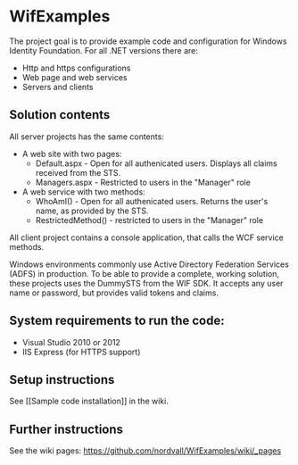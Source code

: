 WifExamples
===========

The project goal is to provide example code and configuration for Windows Identity Foundation. For all .NET versions there are:
* Http and https configurations
* Web page and web services
* Servers and clients

Solution contents
-----------------
All server projects has the same contents:
* A web site with two pages:
  * Default.aspx - Open for all authenicated users. Displays all claims received from the STS.
  * Managers.aspx - Restricted to users in the "Manager" role
* A web service with two methods:
  * WhoAmI() - Open for all authenicated users. Returns the user's name, as provided by the STS.
  * RestrictedMethod() - restricted to users in the "Manager" role

All client project contains a console application, that calls the WCF service methods.

Windows environments commonly use Active Directory Federation Services (ADFS) in production. To be able to provide a complete, working solution, these projects uses the DummySTS from the WIF SDK. It accepts any user name or password, but provides valid tokens and claims. 

System requirements to run the code:
------------------------------------
* Visual Studio 2010 or 2012
* IIS Express (for HTTPS support)
 
Setup instructions
------------------
See [[Sample code installation]] in the wiki.

Further instructions
--------------------
See the wiki pages: https://github.com/nordvall/WifExamples/wiki/_pages
